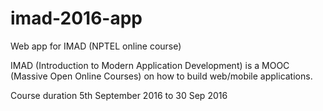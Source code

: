 # imad-2016-app
Web app for IMAD (NPTEL online course)

IMAD (Introduction to Modern Application Development) is a MOOC (Massive Open Online Courses) on how to build web/mobile applications.

Course duration 5th September 2016 to 30 Sep 2016
